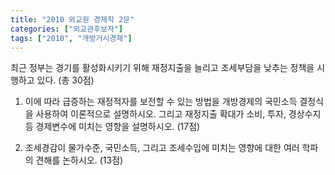 ```yaml
---
title: "2010 외교원 경제학 2문"
categories: ["외교관후보자"]
tags: ["2010", "개방거시경제"]
---
```


최근 정부는 경기를 활성화시키기 위해 재정지출을 늘리고 조세부담을 낮추는 정책을 시행하고 있다. (총 30점)

1) 이에 따라 급증하는 재정적자를 보전할 수 있는 방법을 개방경제의 국민소득 결정식을 사용하여 이론적으로 설명하시오. 그리고 재정지출 확대가 소비, 투자, 경상수지 등 경제변수에 미치는 영향을 설명하시오. (17점)

2) 조세경감이 물가수준, 국민소득, 그리고 조세수입에 미치는 영향에 대한 여러 학파의 견해를 논하시오. (13점)
